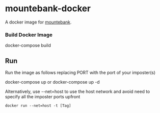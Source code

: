 # mountebank-docker
A docker image for [mountebank](http://www.mbtest.org/).

### Build Docker Image
docker-compose build

## Run
Run the image as follows replacing PORT with the port of your imposter(s)

docker-compose up or docker-compose up -d

Alternatively, use --net=host to use the host network and avoid need to specify all the imposter ports upfront

    docker run --net=host -t [Tag]

